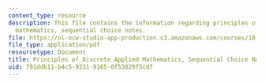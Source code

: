 ```yaml
---
content_type: resource
description: This file contains the information regarding principles of discrete applied
  mathematics, sequential choice notes.
file: https://ol-ocw-studio-app-production.s3.amazonaws.com/courses/18-310-principles-of-discrete-applied-mathematics-fall-2013/791ddb11b4c5923191656f53829f5cdf_MIT18_310F13_Ch5.pdf
file_type: application/pdf
resourcetype: Document
title: Principles of Discrete Applied Mathematics, Sequential Choice Notes
uid: 791ddb11-b4c5-9231-9165-6f53829f5cdf
---
```

